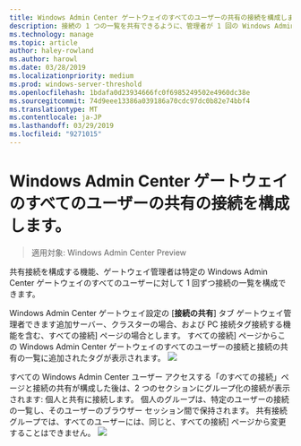 ```yaml
---
title: Windows Admin Center ゲートウェイのすべてのユーザーの共有の接続を構成します。
description: 接続の 1 つの一覧を共有できるように、管理者が 1 回の Windows Admin Center (Project Honolulu) ゲートウェイを構成する方法について説明します。
ms.technology: manage
ms.topic: article
author: haley-rowland
ms.author: harowl
ms.date: 03/28/2019
ms.localizationpriority: medium
ms.prod: windows-server-threshold
ms.openlocfilehash: 1bdafa0d23934666fc0f6985249502e4960dc38e
ms.sourcegitcommit: 74d9eee13386a039186a70cdc97dc0b82e74bbf4
ms.translationtype: MT
ms.contentlocale: ja-JP
ms.lasthandoff: 03/29/2019
ms.locfileid: "9271015"
---
```

# Windows Admin Center ゲートウェイのすべてのユーザーの共有の接続を構成します。

> 適用対象: Windows Admin Center Preview

共有接続を構成する機能、ゲートウェイ管理者は特定の Windows Admin Center ゲートウェイのすべてのユーザーに対して 1 回ずつ接続の一覧を構成できます。 

Windows Admin Center ゲートウェイ設定の [**接続の共有**] タブ ゲートウェイ管理者できます追加サーバー、クラスターの場合、および PC 接続タグ接続する機能を含む、すべての接続] ページの場合とします。 すべての接続] ページからこの Windows Admin Center ゲートウェイのすべてのユーザーの接続と接続の共有の一覧に追加されたタグが表示されます。
    ![](../media/shared-cnxns-1.png)

すべての Windows Admin Center ユーザー アクセスする「のすべての接続」ページと接続の共有が構成した後は、2 つのセクションにグループ化の接続が表示されます: 個人と共有に接続します。 個人のグループは、特定のユーザーの接続の一覧し、そのユーザーのブラウザー セッション間で保持されます。 共有接続グループでは、すべてのユーザーには、同じと、すべての接続] ページから変更することはできません。
![](../media/shared-cnxns-2.png)
